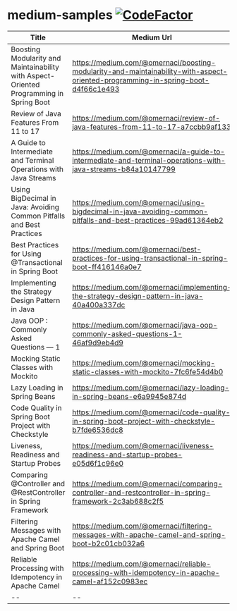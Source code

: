 # medium-samples [![CodeFactor](https://www.codefactor.io/repository/github/omernaci/medium-samples/badge/master)](https://www.codefactor.io/repository/github/omernaci/medium-samples/overview/master)

| Title | Medium Url | Repo
| --- | --- | --- | 
| Boosting Modularity and Maintainability with Aspect-Oriented Programming in Spring Boot | https://medium.com/@omernaci/boosting-modularity-and-maintainability-with-aspect-oriented-programming-in-spring-boot-d4f66c1e493 | *account-aop* |
| Review of Java Features From 11 to 17 | https://medium.com/@omernaci/review-of-java-features-from-11-to-17-a7ccbb9af133 | *features* |
| A Guide to Intermediate and Terminal Operations with Java Streams | https://medium.com/@omernaci/a-guide-to-intermediate-and-terminal-operations-with-java-streams-b84a10147799 | *stream-exercise* |
| Using BigDecimal in Java: Avoiding Common Pitfalls and Best Practices | https://medium.com/@omernaci/using-bigdecimal-in-java-avoiding-common-pitfalls-and-best-practices-99ad61364eb2 | *</>* |
| Best Practices for Using @Transactional in Spring Boot | https://medium.com/@omernaci/best-practices-for-using-transactional-in-spring-boot-ff416146a0e7 | *</>* |
| Implementing the Strategy Design Pattern in Java | https://medium.com/@omernaci/implementing-the-strategy-design-pattern-in-java-40a400a337dc | *strategy-example* |
| Java OOP : Commonly Asked Questions — 1 | https://medium.com/@omernaci/java-oop-commonly-asked-questions-1-46af9d9eb4d9 | [*java-oop*](https://javapulse.github.io/studious-adventure/#-4-java-oop) |
| Mocking Static Classes with Mockito | https://medium.com/@omernaci/mocking-static-classes-with-mockito-7fc6fe54d4b0 | *payment* |
| Lazy Loading in Spring Beans | https://medium.com/@omernaci/lazy-loading-in-spring-beans-e6a9945e874d | *lazy-example* |
| Code Quality in Spring Boot Project with Checkstyle | https://medium.com/@omernaci/code-quality-in-spring-boot-project-with-checkstyle-b7fde6536dc8 | *checkstyle-example*|
| Liveness, Readiness and Startup Probes | https://medium.com/@omernaci/liveness-readiness-and-startup-probes-e05d6f1c96e0 | *</>* |
| Comparing @Controller and @RestController in Spring Framework | https://medium.com/@omernaci/comparing-controller-and-restcontroller-in-spring-framework-2c3ab688c2f5 | *</>* |
| Filtering Messages with Apache Camel and Spring Boot | https://medium.com/@omernaci/filtering-messages-with-apache-camel-and-spring-boot-b2c01cb032a6 | *camel-example*|
| Reliable Processing with Idempotency in Apache Camel | https://medium.com/@omernaci/reliable-processing-with-idempotency-in-apache-camel-af152c0983ec | *camel-example* |
| -- | -- | -- |
